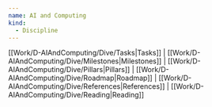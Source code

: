 ```yaml
---
name: AI and Computing
kind:
  - Discipline
---
```

[[Work/D-AIAndComputing/Dive/Tasks|Tasks]] | [[Work/D-AIAndComputing/Dive/Milestones|Milestones]] | [[Work/D-AIAndComputing/Dive/Pillars|Pillars]] | [[Work/D-AIAndComputing/Dive/Roadmap|Roadmap]] | [[Work/D-AIAndComputing/Dive/References|References]] | [[Work/D-AIAndComputing/Dive/Reading|Reading]]
